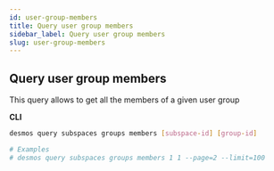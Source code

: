 ```yaml
---
id: user-group-members
title: Query user group members
sidebar_label: Query user group members
slug: user-group-members
---
```


## Query user group members
This query allows to get all the members of a given user group

**CLI**
```bash
desmos query subspaces groups members [subspace-id] [group-id]

# Examples
# desmos query subspaces groups members 1 1 --page=2 --limit=100
```